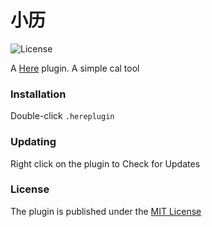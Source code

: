 # 小历

![License](https://img.shields.io/badge/license-MIT-blue.svg)

A [Here](http://here.app/) plugin. A simple cal tool

### Installation

Double-click `.hereplugin`

### Updating

Right click on the plugin to Check for Updates

### License

The plugin is published under the [MIT License](./LICENSE.md)
